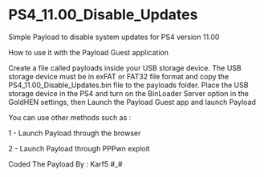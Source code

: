 # PS4_11.00_Disable_Updates

Simple Payload to disable system updates for PS4 version 11.00 

How to use it with the Payload Guest application 

Create a file called payloads inside your USB storage device. The USB storage device must be in exFAT or FAT32 file format and copy the PS4_11.00_Disable_Updates.bin file to the payloads folder. Place the USB storage device in the PS4 and turn on the BinLoader Server option in the GoldHEN settings, then Launch the Payload Guest app and launch Payload  

You can use other methods such as : 

 1 - Launch Payload through the browser 

 2 - Launch Payload through PPPwn exploit


Coded The Payload By : Karf5 #_#
